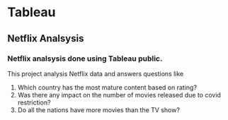 # Tableau
## Netflix Analsysis 
### Netflix analsysis done using Tableau public. 

This project analysis Netflix data and answers questions like 
1. Which country has the most mature content based on rating?
2. Was there any impact on the number of movies released due to covid restriction?
3. Do all the nations have more movies than the TV show? 
